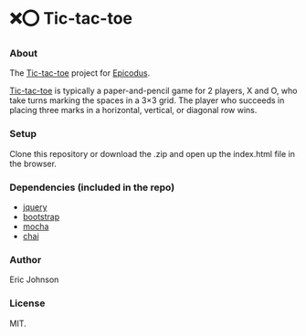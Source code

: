 :x::o: Tic-tac-toe
=======================

### About
The [Tic-tac-toe](http://www.learnhowtoprogram.com/lessons/tic-tac-toe) project for [Epicodus](http://www.epicodus.com/).

[Tic-tac-toe](http://en.wikipedia.org/wiki/Tic-tac-toe) is typically a paper-and-pencil game for 2 players, X and O, who take turns marking the spaces in a 3×3 grid. The player who succeeds in placing three marks in a horizontal, vertical, or diagonal row wins.

### Setup
Clone this repository or download the .zip and open up the index.html file in the browser.

### Dependencies (included in the repo)
* [jquery](http://jquery.com/)
* [bootstrap](http://getbootstrap.com/)
* [mocha](http://mochajs.org/)
* [chai](http://chaijs.com/)

### Author
Eric Johnson

### License
MIT.
